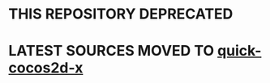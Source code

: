 
# THIS REPOSITORY DEPRECATED

# LATEST SOURCES MOVED TO [quick-cocos2d-x](https://github.com/dualface/quick-cocos2d-x/)
